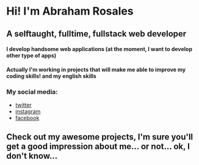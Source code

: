 # Hi! I'm Abraham Rosales
## A selftaught, fulltime, fullstack web developer

#### I develop handsome web applications (at the moment, I want to develop other type of apps)
#### Actually I'm working in projects that will make me able to improve my coding skills! and my english skills

### My social media:

+ [twitter](https://twitter.com/_AbrahamRosales)
+ [instagram](https://www.instagram.com/_.abrahamrosales._/)
+ [facebook](https://www.facebook.com/profile.php?id=100055858146134)

## Check out my awesome projects, I'm sure you'll get a good impression about me... or not... ok, I don't know...
